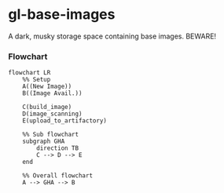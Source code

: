 # gl-base-images
A dark, musky storage space containing base images. BEWARE!

### Flowchart
```mermaid
flowchart LR
    %% Setup
    A((New Image))
    B((Image Avail.))
    
    C(build_image)
    D(image_scanning)
    E(upload_to_artifactory)
    
    %% Sub flowchart 
    subgraph GHA
        direction TB
        C --> D --> E
    end
    
    %% Overall flowchart
    A --> GHA --> B
```